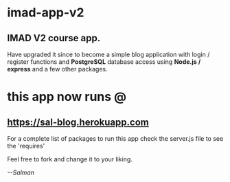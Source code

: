 # imad-app-v2

## IMAD V2 course app.

Have upgraded it since to become a simple blog application with login / register functions and __PostgreSQL__ database access using __Node.js / express__ and a few other packages. 

# this app now runs @ 

## https://sal-blog.herokuapp.com

For a complete list of packages to run this app check the server.js file to see the 'requires'

Feel free to fork and change it to your liking.

*--Salman*
